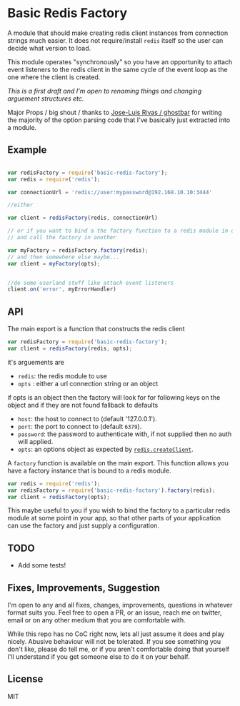# Basic Redis Factory

A module that should make creating redis client instances from connection strings much easier.
It does not require/install `redis` itself so the user can decide what version to load.

This module operates "synchronously" so you have an opportunity to attach event listeners to the redis client in the same 
cycle of the event loop as the one where the client is created.

_This is a first draft and I'm open to renaming things and changing arguement structures etc._

Major Props / big shout / thanks to [Jose-Luis Rivas / ghostbar](https://github.com/ghostbar) for writing the majority
of the option parsing code that I've basically just extracted into a module.

## Example

```javascript

var redisFactory = require('basic-redis-factory');
var redis = require('redis');

var connectionUrl = 'redis://user:mypassword@192.168.10.10:3444'

//either

var client = redisFactory(redis, connectionUrl)

// or if you want to bind a the factory function to a redis module in one place
// and call the factory in another

var myFactory = redisFactory.factory(redis);
// and then somewhere else maybe...
var client = myFactory(opts);


//do some userland stuff like attach event listeners
client.on('error', myErrorHandler)

```

## API

The main export is a function that constructs the redis client

```javascript
var redisFactory = require('basic-redis-factory');
var client = redisFactory(redis, opts);
```

it's arguements are 
- `redis`: the redis module to use
- `opts` : either a url connection string or an object

if opts is an object then the factory will look for for following keys on the object
and if they are not found fallback to defaults
- `host`: the host to connect to (default '127.0.0.1').
- `port`: the port to connect to (default `6379`).
- `password`: the password to authenticate with, if not supplied then no auth will applied.
- `opts`: an options object as expected by [`redis.createClient`](https://github.com/mranney/node_redis#rediscreateclient).



A `factory` function is available on the main export. This function allows you have a factory instance that is bound to a redis module.

```javascript
var redis = require('redis');
var redisFactory = require('basic-redis-factory').factory(redis);
var client = redisFactory(opts);
```

This maybe useful to you if you wish to bind the factory to a particular redis module at some point in your app, so that other parts of your application can use the factory and just supply a configuration.

## TODO

- Add some tests!

## Fixes, Improvements, Suggestion

I'm open to any and all fixes, changes, improvements, questions in whatever format suits you. Feel free to open a PR, or an issue, reach me on twitter, email or on any other medium that you are comfortable with.

While this repo has no CoC right now, lets all just assume it does and play nicely. Abusive behaviour will not be tolerated.
If you see something you don't like, please do tell me, or if you aren't comfortable doing that yourself I'll understand if you get someone else to do it on your behalf.

## License

MIT